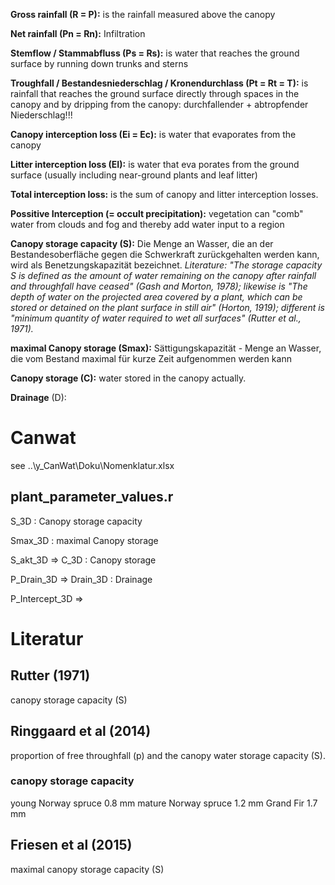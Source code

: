 **Gross rainfall (R = P):** is the rainfall measured above the canopy

**Net rainfall (Pn = Rn):** Infiltration

**Stemflow / Stammabfluss (Ps = Rs):** is water that reaches the ground surface by running down trunks and sterns

**Troughfall / Bestandesniederschlag / Kronendurchlass (Pt = Rt = T):** is rainfall that reaches the ground surface directly through spaces in the canopy and by dripping from the canopy: durchfallender + abtropfender  Niederschlag!!!

**Canopy interception loss (Ei = Ec):** is water that evaporates from the canopy

**Litter interception loss (EI):** is water that eva porates from the ground surface (usually including near-ground plants and leaf litter)

**Total interception loss:** is the sum of canopy and litter interception losses.

**Possitive Interception (= occult precipitation):** vegetation can "comb" water from clouds and fog and thereby add water input to a region

**Canopy storage capacity (S):** Die Menge an Wasser, die an der Bestandesoberfläche gegen die Schwerkraft zurückgehalten werden kann, wird als Benetzungskapazität bezeichnet. *Literature: "The storage capacity S is defined as the amount of water remaining on the canopy after rainfall and throughfall have ceased" (Gash and Morton, 1978); likewise is "The depth of water on the projected area covered by a plant, which can be stored or detained on the plant surface in still air" (Horton, 1919); different is "minimum quantity of water required to wet all surfaces" (Rutter et al., 1971).*

**maximal Canopy storage (Smax):** Sättigungskapazität - Menge an Wasser, die vom Bestand maximal für kurze Zeit aufgenommen werden kann

**Canopy storage (C):** water stored in the canopy actually.

**Drainage** (D):

# Canwat

see ..\y_CanWat\Doku\Nomenklatur.xlsx

## plant_parameter_values.r

S_3D : Canopy storage capacity

Smax_3D : maximal Canopy storage

S_akt_3D => C_3D : Canopy storage

P_Drain_3D => Drain_3D : Drainage

P_Intercept_3D => 

# Literatur

## Rutter (1971)

canopy storage capacity (S)

## Ringgaard et al (2014)

proportion of free throughfall (p) and the canopy water storage
capacity (S).

### canopy storage capacity

young Norway spruce 0.8 mm
mature Norway spruce 1.2 mm
Grand Fir 1.7 mm

## Friesen et al (2015)

maximal canopy storage capacity (S)





